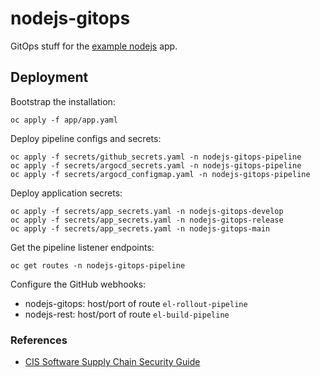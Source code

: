# nodejs-gitops

GitOps stuff for the [example nodejs](https://github.com/redhat-capgemini-exchange/nodejs-rest) app.

## Deployment

Bootstrap the installation:

```shell
oc apply -f app/app.yaml
```

Deploy pipeline configs and secrets:

```shell
oc apply -f secrets/github_secrets.yaml -n nodejs-gitops-pipeline
oc apply -f secrets/argocd_secrets.yaml -n nodejs-gitops-pipeline
oc apply -f secrets/argocd_configmap.yaml -n nodejs-gitops-pipeline

```

Deploy application secrets:

```shell
oc apply -f secrets/app_secrets.yaml -n nodejs-gitops-develop
oc apply -f secrets/app_secrets.yaml -n nodejs-gitops-release
oc apply -f secrets/app_secrets.yaml -n nodejs-gitops-main
```

Get the pipeline listener endpoints:

```shell
oc get routes -n nodejs-gitops-pipeline
```

Configure the GitHub webhooks:

* nodejs-gitops: host/port of route `el-rollout-pipeline`
* nodejs-rest: host/port of route `el-build-pipeline`

### References

* [CIS Software Supply Chain Security Guide](https://github.com/aquasecurity/chain-bench/blob/main/docs/CIS-Software-Supply-Chain-Security-Guide-v1.0.pdf)